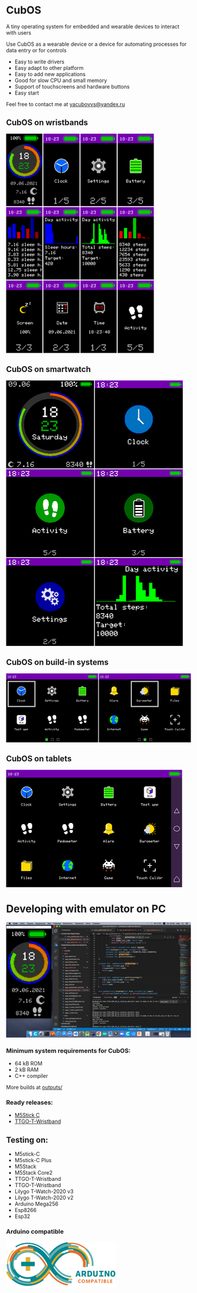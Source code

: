 # CubOS

A tiny operating system for embedded and wearable devices to interact with users

<p>Use CubOS as a wearable device or a device for automating processes for data entry or for controls</p>

* Easy to write drivers
* Easy adapt to other platform
* Easy to add new applications
* Good for slow CPU and small memory
* Support of touchscreens and hardware buttons
* Easy start

Feel free to contact me at yacubovvs@yandex.ru

## CubOS on wristbands
<img alt="CubOS watch screenshot" src="documentation/images/screenshots/CubOS_wristband/wristband_preview.png " max-width="500" width="403">

## CubOS on smartwatch
<img alt="CubOS watch screenshot" src="documentation/images/screenshots/CubOS_smartwatch/smartwatch_preview.png " max-width="500">

## CubOS on build-in systems
<img alt="CubOS watch screenshot" src="documentation/images/screenshots/CubOS_buildin/buildin_preview.png " max-width="500">

## CubOS on tablets
<img alt="CubOS watch screenshot" src="documentation/images/screenshots/CubOS_tablet/ss_touchscreen_tablet_2.png" max-width="500">

# Developing with emulator on PC
<img alt="CubOS on PC emulator" src="documentation/images/screenshots/Emulator_on_PC.png" max-width="800">

### Minimum system requirements for CubOS:
* 64 kB ROM
* 2 kB RAM
* С++ compiler

More builds at [outputs/](outputs/)

### Ready releases:
* [M5Stick C](releases/M5StickC/)
* [TTGO-T-Wristband](releases/TTGO_T-Wristband/)

## Testing on:
- M5stick-C
- M5stick-C Plus
- M5Stack
- M5Stack Core2
- TTGO-T-Wristband
- TTGO-T-Wristband
- Lilygo T-Watch-2020 v3
- Lilygo T-Watch-2020 v2
- Arduino Mega256
- Esp8266
- Esp32

### Arduino compatible
<img alt="arduino compatible" src="documentation\images\arduino_compatible.png" width="300">



